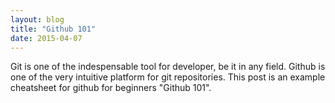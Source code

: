 ```yaml
---
layout: blog
title: "Github 101"
date: 2015-04-07
---
```

<p>
Git is one of the indespensable tool for developer, be it in any field. Github is one of the very intuitive platform for git repositories.
This post is an example cheatsheet for github for beginners "Github 101".  
</p>